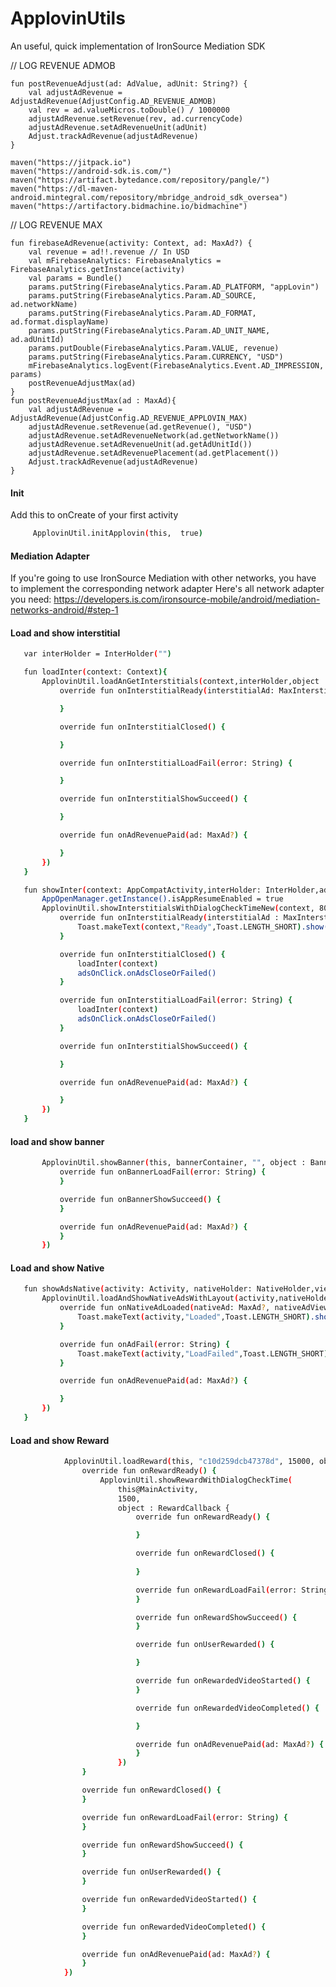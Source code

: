 # ApplovinUtils
An useful, quick implementation of IronSource Mediation SDK


<!-- GETTING STARTED -->

// LOG REVENUE ADMOB

    fun postRevenueAdjust(ad: AdValue, adUnit: String?) {
        val adjustAdRevenue = AdjustAdRevenue(AdjustConfig.AD_REVENUE_ADMOB)
        val rev = ad.valueMicros.toDouble() / 1000000
        adjustAdRevenue.setRevenue(rev, ad.currencyCode)
        adjustAdRevenue.setAdRevenueUnit(adUnit)
        Adjust.trackAdRevenue(adjustAdRevenue)
    }
    
    maven("https://jitpack.io")
    maven("https://android-sdk.is.com/")
    maven("https://artifact.bytedance.com/repository/pangle/")
    maven("https://dl-maven-android.mintegral.com/repository/mbridge_android_sdk_oversea")
    maven("https://artifactory.bidmachine.io/bidmachine")
    
// LOG REVENUE MAX

    fun firebaseAdRevenue(activity: Context, ad: MaxAd?) {
        val revenue = ad!!.revenue // In USD
        val mFirebaseAnalytics: FirebaseAnalytics = FirebaseAnalytics.getInstance(activity)
        val params = Bundle()
        params.putString(FirebaseAnalytics.Param.AD_PLATFORM, "appLovin")
        params.putString(FirebaseAnalytics.Param.AD_SOURCE, ad.networkName)
        params.putString(FirebaseAnalytics.Param.AD_FORMAT, ad.format.displayName)
        params.putString(FirebaseAnalytics.Param.AD_UNIT_NAME, ad.adUnitId)
        params.putDouble(FirebaseAnalytics.Param.VALUE, revenue)
        params.putString(FirebaseAnalytics.Param.CURRENCY, "USD")
        mFirebaseAnalytics.logEvent(FirebaseAnalytics.Event.AD_IMPRESSION, params)
        postRevenueAdjustMax(ad)
    }
    fun postRevenueAdjustMax(ad : MaxAd){
        val adjustAdRevenue = AdjustAdRevenue(AdjustConfig.AD_REVENUE_APPLOVIN_MAX)
        adjustAdRevenue.setRevenue(ad.getRevenue(), "USD")
        adjustAdRevenue.setAdRevenueNetwork(ad.getNetworkName())
        adjustAdRevenue.setAdRevenueUnit(ad.getAdUnitId())
        adjustAdRevenue.setAdRevenuePlacement(ad.getPlacement())
        Adjust.trackAdRevenue(adjustAdRevenue)
    }
#### Init
Add this to onCreate of your first activity
 ```sh
      ApplovinUtil.initApplovin(this,  true)
 ```
 #### Mediation Adapter
 
 If you're going to use IronSource Mediation with other networks, you have to implement the corresponding network adapter
 Here's all network adapter you need:
 https://developers.is.com/ironsource-mobile/android/mediation-networks-android/#step-1
#### Load and show interstitial
 ```sh
	var interHolder = InterHolder("")

    fun loadInter(context: Context){
        ApplovinUtil.loadAnGetInterstitials(context,interHolder,object : InterstititialCallbackNew{
            override fun onInterstitialReady(interstitialAd: MaxInterstitialAd) {

            }

            override fun onInterstitialClosed() {

            }

            override fun onInterstitialLoadFail(error: String) {

            }

            override fun onInterstitialShowSucceed() {

            }

            override fun onAdRevenuePaid(ad: MaxAd?) {

            }
        })
    }

    fun showInter(context: AppCompatActivity,interHolder: InterHolder,adsOnClick: AdsOnClick){
        AppOpenManager.getInstance().isAppResumeEnabled = true
        ApplovinUtil.showInterstitialsWithDialogCheckTimeNew(context, 800,interHolder ,object : InterstititialCallbackNew {
            override fun onInterstitialReady(interstitialAd : MaxInterstitialAd) {
                Toast.makeText(context,"Ready",Toast.LENGTH_SHORT).show()
            }

            override fun onInterstitialClosed() {
                loadInter(context)
                adsOnClick.onAdsCloseOrFailed()
            }

            override fun onInterstitialLoadFail(error: String) {
                loadInter(context)
                adsOnClick.onAdsCloseOrFailed()
            }

            override fun onInterstitialShowSucceed() {

            }

            override fun onAdRevenuePaid(ad: MaxAd?) {

            }
        })
    }
 ```
#### load and show banner
 ```sh
        ApplovinUtil.showBanner(this, bannerContainer, "", object : BannerCallback {
            override fun onBannerLoadFail(error: String) {
            }

            override fun onBannerShowSucceed() {
            }

            override fun onAdRevenuePaid(ad: MaxAd?) {
            }
        })
 ```
 #### Load and show Native

 ```sh
    fun showAdsNative(activity: Activity, nativeHolder: NativeHolder,viewGroup: ViewGroup){
        ApplovinUtil.loadAndShowNativeAdsWithLayout(activity,nativeHolder,R.layout.native_custom_ad_view,viewGroup,GoogleENative.UNIFIED_MEDIUM,object : NativeCallBackNew{
            override fun onNativeAdLoaded(nativeAd: MaxAd?, nativeAdView: MaxNativeAdView?) {
                Toast.makeText(activity,"Loaded",Toast.LENGTH_SHORT).show()
            }

            override fun onAdFail(error: String) {
                Toast.makeText(activity,"LoadFailed",Toast.LENGTH_SHORT).show()
            }

            override fun onAdRevenuePaid(ad: MaxAd?) {

            }
        })
    }
  ```

#### Load and show Reward
```sh
            ApplovinUtil.loadReward(this, "c10d259dcb47378d", 15000, object : RewardCallback {
                override fun onRewardReady() {
                    ApplovinUtil.showRewardWithDialogCheckTime(
                        this@MainActivity,
                        1500,
                        object : RewardCallback {
                            override fun onRewardReady() {

                            }

                            override fun onRewardClosed() {
      
                            }

                            override fun onRewardLoadFail(error: String) {
                            }

                            override fun onRewardShowSucceed() {
                            }

                            override fun onUserRewarded() {

                            }

                            override fun onRewardedVideoStarted() {
                            }

                            override fun onRewardedVideoCompleted() {

                            }

                            override fun onAdRevenuePaid(ad: MaxAd?) {
                            }
                        })
                }

                override fun onRewardClosed() {
                }

                override fun onRewardLoadFail(error: String) {
                }

                override fun onRewardShowSucceed() {
                }

                override fun onUserRewarded() {
                }

                override fun onRewardedVideoStarted() {
                }

                override fun onRewardedVideoCompleted() {
                }

                override fun onAdRevenuePaid(ad: MaxAd?) {
                }
            })
```
